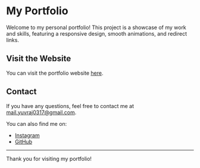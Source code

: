 # My Portfolio

Welcome to my personal portfolio! This project is a showcase of my work and skills, featuring a responsive design, smooth animations, and redirect links.

## Visit the Website

You can visit the portfolio website [here](https://portfolioyuv.netlify.app/).

## Contact

If you have any questions, feel free to contact me at [mail.yuvraj0317@gmail.com](mailto:mail.yuvraj0317@gmail.com).

You can also find me on:

- [Instagram](https://instagram.com/artistyuvraj_)
- [GitHub](https://github.com/yuvraj1703)

---

Thank you for visiting my portfolio!
